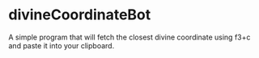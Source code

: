 # divineCoordinateBot
A simple program that will fetch the closest divine coordinate using f3+c and paste it into your clipboard.
